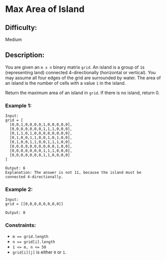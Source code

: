 # Max Area of Island

## Difficulty: 
Medium

## Description: 
You are given an <code>m x n</code> binary matrix <code>grid</code>. An island is a group of <code>1</code>s (representing land) connected 4-directionally (horizontal or vertical). You may assume all four edges of the grid are surrounded by water. The area of an island is the number of cells with a value <code>1</code> in the island.

Return the maximum area of an island in <code>grid</code>. If there is no island, return 0.

### Example 1:

```
Input:
grid = [
  [0,0,1,0,0,0,0,1,0,0,0,0,0],
  [0,0,0,0,0,0,0,1,1,1,0,0,0],
  [0,1,1,0,1,0,0,0,0,0,0,0,0],
  [0,1,0,0,1,1,0,0,1,0,1,0,0],
  [0,1,0,0,1,1,0,0,1,1,1,0,0],
  [0,0,0,0,0,0,0,0,0,0,1,0,0],
  [0,0,0,0,0,0,0,1,1,1,0,0,0],
  [0,0,0,0,0,0,0,1,1,0,0,0,0]
]

Output: 6
Explanation: The answer is not 11, because the island must be connected 4-directionally.
```

### Example 2:

```
Input:
grid = [[0,0,0,0,0,0,0,0]]

Output: 0
```

### Constraints:
- <code>m == grid.length</code>
- <code>n == grid[i].length</code>
- <code>1 &lt;= m, n &lt;= 50</code>
- <code>grid[i][j]</code> is either <code>0</code> or <code>1</code>.